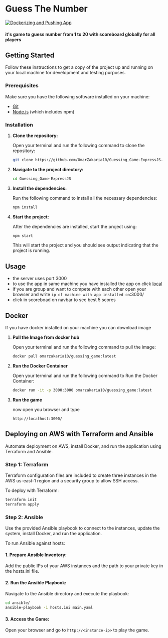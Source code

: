 # Guess The Number

[![Dockerizing and Pushing App](https://github.com/OmarZakaria10/Guessing_Game-ExpressJS/actions/workflows/nodetest.yml/badge.svg)](https://github.com/OmarZakaria10/Guessing_Game-ExpressJS/actions/workflows/nodetest.yml)

#### it's game to guess number from 1 to 20 with scoreboard globally for all players

## Getting Started

Follow these instructions to get a copy of the project up and running on your local machine for development and testing purposes.

### Prerequisites

Make sure you have the following software installed on your machine:

- [Git](https://git-scm.com/)
- [Node.js](https://nodejs.org/) (which includes npm)

### Installation

1. **Clone the repository:**

    Open your terminal and run the following command to clone the repository:

    ```bash
    git clone https://github.com/OmarZakaria10/Guessing_Game-ExpressJS.git
    ```


2. **Navigate to the project directory:**

    ```bash
    cd Guessing_Game-ExpressJS
    ```

3. **Install the dependencies:**

    Run the following command to install all the necessary dependencies:

    ```bash
    npm install
    ```

4. **Start the project:**

    After the dependencies are installed, start the project using:

    ```bash
    npm start
    ```

    This will start the project and you should see output indicating that the project is running.

## Usage

- the server uses port 3000
- to use the app in same machine you have installed the app on click [local](http://localhost:3000/)
- if you are group and want to compete with each other open your browser and write `ip of machine with app installed on`:3000/
- click in scoreboad on navbar to see best 5 scores


## Docker 

If you have docker installed on your machine you can download image
1. **Pull the Image from docker hub**

    Open your terminal and run the following command to pull the image:

    ```bash
    docker pull omarzakaria10/guessing_game:latest
    ```
2. **Run the Docker Container**

    Open your terminal and run the following command to Run the Docker Container:

    ```bash
    docker run -it -p 3000:3000 omarzakaria10/guessing_game:latest
    ```
3. **Run the game**
    
    now open you browser and type 
    ```url
    http://localhost:3000/
    ```
## Deploying on AWS with Terraform and Ansible
Automate deployment on AWS, install Docker, and run the application using Terraform and Ansible.
### Step 1: Terraform 

Terraform configuration files are included to create three instances in the AWS us-east-1 region and a security group to allow SSH access.

To deploy with Terraform:

```bash
terraform init
terraform apply
```

### Step 2: Ansible
Use the provided Ansible playbook to connect to the instances, update the system, install Docker, and run the application.

To run Ansible against hosts:

#### 1. Prepare Ansible Inventory:

Add the public IPs of your AWS instances and the path to your private key in the hosts.ini file.
#### 2. Run the Ansible Playbook:

Navigate to the Ansible directory and execute the playbook:
```bash
cd ansible/
ansible-playbook -i hosts.ini main.yaml
```
#### 3. Access the Game:
Open your browser and go to `http://<instance-ip>` to play the game.
